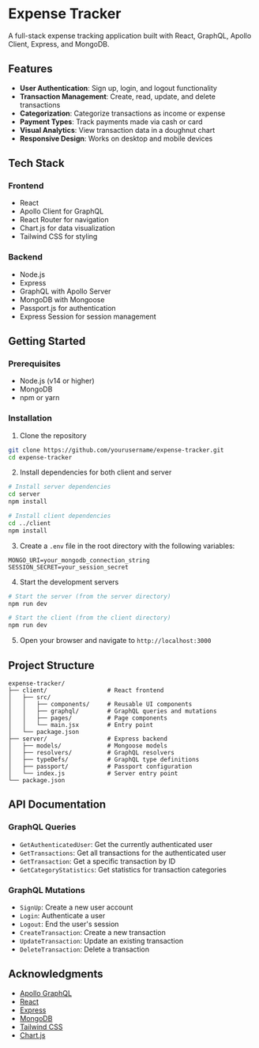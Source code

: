 # Expense Tracker

A full-stack expense tracking application built with React, GraphQL, Apollo Client, Express, and MongoDB.

## Features

- **User Authentication**: Sign up, login, and logout functionality
- **Transaction Management**: Create, read, update, and delete transactions
- **Categorization**: Categorize transactions as income or expense
- **Payment Types**: Track payments made via cash or card
- **Visual Analytics**: View transaction data in a doughnut chart
- **Responsive Design**: Works on desktop and mobile devices

## Tech Stack

### Frontend
- React
- Apollo Client for GraphQL
- React Router for navigation
- Chart.js for data visualization
- Tailwind CSS for styling

### Backend
- Node.js
- Express
- GraphQL with Apollo Server
- MongoDB with Mongoose
- Passport.js for authentication
- Express Session for session management

## Getting Started

### Prerequisites
- Node.js (v14 or higher)
- MongoDB
- npm or yarn

### Installation

1. Clone the repository
```bash
git clone https://github.com/yourusername/expense-tracker.git
cd expense-tracker
```

2. Install dependencies for both client and server
```bash
# Install server dependencies
cd server
npm install

# Install client dependencies
cd ../client
npm install
```

3. Create a `.env` file in the root directory with the following variables:
```
MONGO_URI=your_mongodb_connection_string
SESSION_SECRET=your_session_secret
```

4. Start the development servers
```bash
# Start the server (from the server directory)
npm run dev

# Start the client (from the client directory)
npm run dev
```

5. Open your browser and navigate to `http://localhost:3000`

## Project Structure

```
expense-tracker/
├── client/                 # React frontend
│   ├── src/
│   │   ├── components/     # Reusable UI components
│   │   ├── graphql/        # GraphQL queries and mutations
│   │   ├── pages/          # Page components
│   │   └── main.jsx        # Entry point
│   └── package.json
├── server/                 # Express backend
│   ├── models/             # Mongoose models
│   ├── resolvers/          # GraphQL resolvers
│   ├── typeDefs/           # GraphQL type definitions
│   ├── passport/           # Passport configuration
│   └── index.js            # Server entry point
└── package.json
```

## API Documentation

### GraphQL Queries

- `GetAuthenticatedUser`: Get the currently authenticated user
- `GetTransactions`: Get all transactions for the authenticated user
- `GetTransaction`: Get a specific transaction by ID
- `GetCategoryStatistics`: Get statistics for transaction categories

### GraphQL Mutations

- `SignUp`: Create a new user account
- `Login`: Authenticate a user
- `Logout`: End the user's session
- `CreateTransaction`: Create a new transaction
- `UpdateTransaction`: Update an existing transaction
- `DeleteTransaction`: Delete a transaction

## Acknowledgments

- [Apollo GraphQL](https://www.apollographql.com/)
- [React](https://reactjs.org/)
- [Express](https://expressjs.com/)
- [MongoDB](https://www.mongodb.com/)
- [Tailwind CSS](https://tailwindcss.com/)
- [Chart.js](https://www.chartjs.org/) 